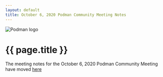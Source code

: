 ```yaml
---
layout: default
title: October 6, 2020 Podman Community Meeting Notes
---
```


![Podman logo](../images/podman.svg)

# {{ page.title }}

The meeting notes for the October 6, 2020 Podman Community Meeting
have moved [here](meeting/notes/2020-10-06/index.md)

